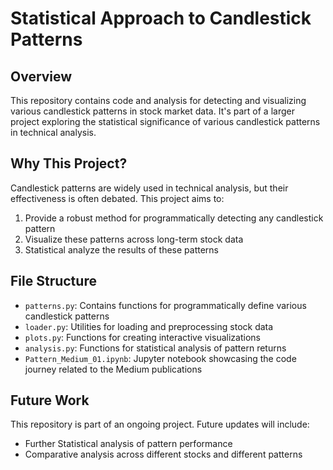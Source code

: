 # Statistical Approach to Candlestick Patterns

## Overview

This repository contains code and analysis for detecting and visualizing various candlestick patterns in stock market data. It's part of a larger project exploring the statistical significance of various candlestick patterns in technical analysis.

## Why This Project?

Candlestick patterns are widely used in technical analysis, but their effectiveness is often debated. This project aims to:

1. Provide a robust method for programmatically detecting any candlestick pattern
2. Visualize these patterns across long-term stock data
3. Statistical analyze the results of these patterns 


## File Structure

- `patterns.py`: Contains functions for programmatically define various candlestick patterns
- `loader.py`: Utilities for loading and preprocessing stock data
- `plots.py`: Functions for creating interactive visualizations
- `analysis.py`: Functions for statistical analysis of pattern returns
- `Pattern_Medium_01.ipynb`: Jupyter notebook showcasing the code journey related to the Medium publications

## Future Work

This repository is part of an ongoing project. Future updates will include:
- Further Statistical analysis of pattern performance
- Comparative analysis across different stocks and different patterns

